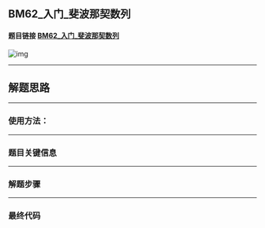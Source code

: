## BM62_入门_斐波那契数列

#### 题目链接 [BM62_入门_斐波那契数列](https://www.nowcoder.com/practice/c6c7742f5ba7442aada113136ddea0c3?tpId=295&tqId=23255&ru=/exam/oj&qru=/ta/format-top101/question-ranking&sourceUrl=%2Fexam%2Foj)

![img](https://i.ibb.co/dm3Bm15/20230718162947.png)


---
## 解题思路
---
### 使用方法：
---
### 题目关键信息



---
### 解题步骤
---

### 最终代码
```

```